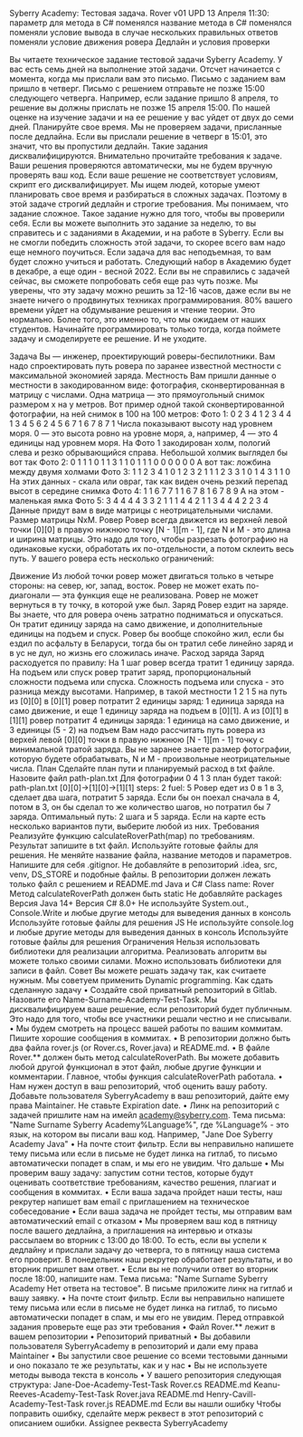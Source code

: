 Syberry Academy: Тестовая задача.
Rover v01 UPD 13 Апреля 11:30: параметр для метода в C# поменялся название метода в C# поменялся поменяли условие вывода в случае нескольких правильных ответов поменяли условие движения ровера Дедлайн и условия проверки

Вы читаете техническое задание тестовой задачи Syberry Academy. У вас есть семь дней на выполнение этой задачи. Отсчет начинается с момента, когда мы прислали вам это письмо. Письмо с заданием вам пришло в четверг. Письмо с решением отправьте не позже 15:00 следующего четверга. Например, если задание пришло 8 апреля, то решение вы должны прислать не позже 15 апреля 15:00. По нашей оценке на изучение задачи и на ее решение у вас уйдет от двух до семи дней. Планируйте свое время. Мы не проверяем задачи, присланные после дедлайна. Если вы прислали решение в четверг в 15:01, это значит, что вы пропустили дедлайн. Такие задания дисквалифицируются. Внимательно прочитайте требования к задаче. Ваши решения проверяются автоматически, мы не будем вручную проверять ваш код. Если ваше решение не соответствует условиям, скрипт его дисквалифицирует. Мы ищем людей, которые умеют планировать свое время и разбираться в сложных задачах. Поэтому в этой задаче строгий дедлайн и строгие требования. Мы понимаем, что задание сложное. Такое задание нужно для того, чтобы вы проверили себя. Если вы можете выполнить это задание за неделю, то вы справитесь и с заданиями в Академии, и на работе в Syberry. Если вы не смогли победить сложность этой задачи, то скорее всего вам надо еще немного поучиться. Если задача для вас неподъемная, то вам будет сложно учиться и работать. Следующий набор в Академию будет в декабре, а еще один - весной 2022. Если вы не справились с задачей сейчас, вы сможете попробовать себя еще раз чуть позже. Мы уверены, что эту задачу можно решить за 12-16 часов, даже если вы не знаете ничего о продвинутых техниках программирования. 80% вашего времени уйдет на обдумывание решения и чтение теории. Это нормально. Более того, это именно то, что мы ожидаем от наших студентов. Начинайте программировать только тогда, когда поймете задачу и смоделируете ее решение. И не уходите.

Задача Вы — инженер, проектирующий роверы-беспилотники. Вам надо спроектировать путь ровера по заранее известной местности с максимальной экономией заряда. Местность Вам пришли данные о местности в закодированном виде: фотография, сконвертированная в матрицу с числами. Одна матрица — это прямоугольный снимок размером х на y метров. Вот пример одной такой сконвертированной фотографии, на ней снимок в 100 на 100 метров:
Фото 1: 0 2 3 4 1 2 3 4 4 1 3 4 5 6 2 4 5 6 7 1 6 7 8 7 1
Числа показывают высоту над уровнем моря. 0 — это высота ровно на уровне моря, а, например, 4 — это 4 единицы над уровнем моря. На Фото 1 закодирован холм, пологий слева и резко обрывающийся справа. Небольшой холмик выглядел бы вот так
Фото 2: 0 1 1 1 0 1 1 3 1 1 0 1 1 1 0 0 0 0 0 0 А вот так: ложбина между двумя холмами
Фото 3: 1 1 2 3 4 1 0 1 2 3 2 1 1 1 2 3 3 1 0 1 4 3 1 1 0 На этих данных - скала или овраг, так как виден очень резкий перепад высот в середине снимка
Фото 4: 1 1 6 7 7 1 1 6 7 8 1 6 7 8 9 А на этом - маленькая ямка
Фото 5: 3 4 4 4 4 3 3 2 1 1 1 4 4 2 1 1 3 4 4 4 2 2 3 4 Данные придут вам в виде матрицы с неотрицательными числами. Размер матрицы NxM. Ровер Ровер всегда движется из верхней левой точки [0][0] в правую нижнюю точку [N - 1][m - 1], где N и M - это длина и ширина матрицы. Это надо для того, чтобы разрезать фотографию на одинаковые куски, обработать их по-отдельности, а потом склеить весь путь. У вашего ровера есть несколько ограничений:

Движение Из любой точки ровер может двигаться только в четыре стороны: на север, юг, запад, восток. Ровер не может ехать по-диагонали — эта функция еще не реализована. Ровер не может вернуться в ту точку, в которой уже был.
Заряд Ровер ездит на заряде. Вы знаете, что для ровера очень затратно подниматься и опускаться. Он тратит единицу заряда на само движение, и дополнительные единицы на подъем и спуск. Ровер бы вообще спокойно жил, если бы ездил по асфальту в Беларуси, тогда бы он тратил себе линейно заряд и в ус не дул, но жизнь его сложилась иначе.
Расход заряда Заряд расходуется по правилу: На 1 шаг ровер всегда тратит 1 единицу заряда. На подъем или спуск ровер тратит заряд, пропорциональный сложности подъема или спуска. Сложность подъема или спуска - это разница между высотами. Например, в такой местности 1 2 1 5 на путь из [0][0] в [0][1] ровер потратит 2 единицы заряд: 1 единица заряда на само движение, и еще 1 единицу заряда на подъем в [0][1]. А из [0][1] в [1][1] ровер потратит 4 единицы заряда: 1 единица на само движение, и 3 единицы (5 - 2) на подъем Вам надо рассчитать путь ровера из верхей левой [0][0] точки в правую нижнюю [N - 1][m - 1] точку с минимальной тратой заряда. Вы не заранее знаете размер фотографии, которую будете обрабатывать, N и M - произвольные неотрицательные числа. План Сделайте план пути и планируемый расход в txt файле. Назовите файл path-plan.txt Для фотографии 0 4 1 3 план будет такой: path-plan.txt [0][0]->[1][0]->[1][1] steps: 2 fuel: 5 Ровер едет из 0 в 1 в 3, сделает два шага, потратит 5 заряда. Если бы он поехал сначала в 4, потом в 3, он бы сделал то же количество шагов, но потратил бы 7 заряда. Оптимальный путь: 2 шага и 5 заряда. Если на карте есть несколько вариантов пути, выберите любой из них. Требования Реализуйте функцию calculateRoverPath(map) по требованиям. Результат запишите в txt файл. Используйте готовые файлы для решения. Не меняйте название файла, название методов и параметров. Напишите для себя .gitignor. Не добавляйте в репозиторий .idea, src, venv, DS_STORE и подобные файлы. В репозитории должен лежать только файл с решением и README.md Java и C# Class name: Rover Метод calculateRoverPath должен быть static Не добавляйте packages Версия Java 14+ Версия C# 8.0+ Не используйте System.out., Console.Write и любые другие методы для выведения данных в консоль Используйте готовые файлы для решения JS Не используйте console.log и любые другие методы для выведения данных в консоль Используйте готовые файлы для решения Ограничения Нельзя использовать библиотеки для реализации алгоритма. Реализовать алгоритм вы можете только своими силами. Можно использовать библиотеки для записи в файл. Совет Вы можете решать задачу так, как считаете нужным. Мы советуем применить Dynamic programming. Как сдать сделанную задачу
• Создайте свой приватный репозиторий в Gitlab. Назовите его Name-Surname-Academy-Test-Task.
Мы дисквалифицируем ваше решение, если репозиторий будет публичным. Это надо для того, чтобы все участники решали честно и не списывали.
• Мы будем смотреть на процесс вашей работы по вашим коммитам. Пишите хорошие сообщения в коммитах.
• В репозитории должно быть два файла rover.js (or Rover.cs, Rover.java) и README.md.
• В файле Rover.** должен быть метод calculateRoverPath. Вы можете добавить любой другой функционал в этот файл, любые другие функции и комментарии. Главное, чтобы функция calculateRoverPath работала.
• Нам нужен доступ в ваш репозиторий, чтоб оценить вашу работу. Добавьте пользователя SyberryAcademy в ваш репозиторий, дайте ему права Maintainer. Не ставьте Expiration date.
• Линк на репозиторий с задачей пришлите нам на имейл academy@syberry.com. Тема письма: "Name Surname Syberry Academy%Language%", где %Language% - это язык, на котором вы писали ваш код. Например, "Jane Doe Syberry Academy Java"
• На почте стоит фильтр. Если вы неправильно напишете тему письма или если в письме не будет линка на гитлаб, то письмо автоматически попадет в спам, и мы его не увидим. Что дальше
• Мы проверим вашу задачу: запустим сотни тестов, которые будут оценивать соответствие требованиям, качество решения, плагиат и сообщения в коммитах.
• Если ваша задача пройдет наши тесты, наш рекрутер напишет вам email с приглашением на техническое собеседование • Если ваша задача не пройдет тесты, мы отправим вам автоматический email с отказом
• Мы проверяем ваш код в пятницу после вашего дедлайна, а приглашения на интервью и отказы рассылаем во вторник с 13:00 до 18:00. То есть, если вы успели к дедлайну и прислали задачу до четверга, то в пятницу наша система его проверит. В понедельник наш рекрутер обработает результаты, и во вторник пришлет вам ответ.
• Если вы не получили ответ во вторник после 18:00, напишите нам. Тема письма: "Name Surname Syberry Academy Нет ответа на тестовое". В письме приложите линк на гитлаб и вашу заявку.
• На почте стоит фильтр. Если вы неправильно напишете тему письма или если в письме не будет линка на гитлаб, то письмо автоматически попадет в спам, и мы его не увидим. Перед отправкой задания проверьте еще раз эти требования
• Файл Rover.** лежит в вашем репозитории
• Репозиторий приватный
• Вы добавили пользователя SyberryAcademy в репозиторий и дали ему права Maintainer
• Вы запустили свое решение со всеми тестовыми данными и оно показало те же результаты, как и у нас
• Вы не используете методы вывода текста в консоль
• У вашего репозитория следующая структура: Jane-Doe-Academy-Test-Task Rover.cs README.md Keanu-Reeves-Academy-Test-Task Rover.java README.md Henry-Cavill-Academy-Test-Task rover.js README.md Если вы нашли ошибку Чтобы поправить ошибку, сделайте мерж реквест в этот репозиторий с описанием ошибки. Assignee реквеста SyberryAcademy
